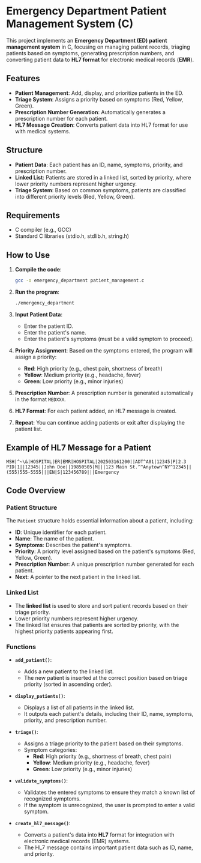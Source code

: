 # Emergency Department Patient Management System (C)

This project implements an **Emergency Department (ED) patient management system** in C, focusing on managing patient records, triaging patients based on symptoms, generating prescription numbers, and converting patient data to **HL7 format** for electronic medical records (**EMR**).

## Features
- **Patient Management**: Add, display, and prioritize patients in the ED.
- **Triage System**: Assigns a priority based on symptoms (Red, Yellow, Green).
- **Prescription Number Generation**: Automatically generates a prescription number for each patient.
- **HL7 Message Creation**: Converts patient data into HL7 format for use with medical systems.

## Structure
- **Patient Data**: Each patient has an ID, name, symptoms, priority, and prescription number.
- **Linked List**: Patients are stored in a linked list, sorted by priority, where lower priority numbers represent higher urgency.
- **Triage System**: Based on common symptoms, patients are classified into different priority levels (Red, Yellow, Green).

## Requirements
- C compiler (e.g., GCC)
- Standard C libraries (stdio.h, stdlib.h, string.h)

## How to Use

1. **Compile the code**:
    ```bash
    gcc -o emergency_department patient_management.c
    ```

2. **Run the program**:
    ```bash
    ./emergency_department
    ```

3. **Input Patient Data**:
    - Enter the patient ID.
    - Enter the patient's name.
    - Enter the patient's symptoms (must be a valid symptom to proceed).

4. **Priority Assignment**: Based on the symptoms entered, the program will assign a priority:
    - **Red**: High priority (e.g., chest pain, shortness of breath)
    - **Yellow**: Medium priority (e.g., headache, fever)
    - **Green**: Low priority (e.g., minor injuries)

5. **Prescription Number**: A prescription number is generated automatically in the format `MEDXXX`.

6. **HL7 Format**: For each patient added, an HL7 message is created.

7. **Repeat**: You can continue adding patients or exit after displaying the patient list.

## Example of HL7 Message for a Patient
```plaintext
MSH|^~\&|HOSPITAL|ER|EMR|HOSPITAL|202503161200||ADT^A01|12345|P|2.3
PID|1||12345||John Doe||19850505|M|||123 Main St.^^Anytown^NY^12345||(555)555-5555|||EN|S|123456789|||Emergency
```

## Code Overview

### Patient Structure
The `Patient` structure holds essential information about a patient, including:
- **ID**: Unique identifier for each patient.
- **Name**: The name of the patient.
- **Symptoms**: Describes the patient's symptoms.
- **Priority**: A priority level assigned based on the patient's symptoms (Red, Yellow, Green).
- **Prescription Number**: A unique prescription number generated for each patient.
- **Next**: A pointer to the next patient in the linked list.

### Linked List
- The **linked list** is used to store and sort patient records based on their triage priority. 
- Lower priority numbers represent higher urgency.
- The linked list ensures that patients are sorted by priority, with the highest priority patients appearing first.

### Functions

- **`add_patient()`**:
    - Adds a new patient to the linked list.
    - The new patient is inserted at the correct position based on triage priority (sorted in ascending order).

- **`display_patients()`**:
    - Displays a list of all patients in the linked list.
    - It outputs each patient's details, including their ID, name, symptoms, priority, and prescription number.

- **`triage()`**:
    - Assigns a triage priority to the patient based on their symptoms.
    - Symptom categories:
        - **Red**: High priority (e.g., shortness of breath, chest pain)
        - **Yellow**: Medium priority (e.g., headache, fever)
        - **Green**: Low priority (e.g., minor injuries)

- **`validate_symptoms()`**:
    - Validates the entered symptoms to ensure they match a known list of recognized symptoms.
    - If the symptom is unrecognized, the user is prompted to enter a valid symptom.

- **`create_hl7_message()`**:
    - Converts a patient's data into **HL7** format for integration with electronic medical records (EMR) systems.
    - The HL7 message contains important patient data such as ID, name, and priority.

